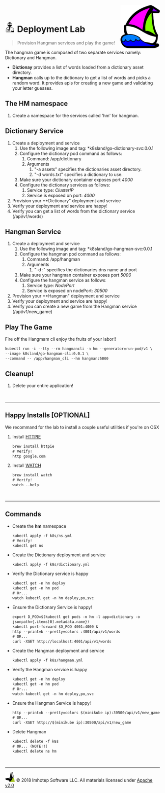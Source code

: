 <img src="../assets/k8sland.png" align="right" width="128" height="auto"/>

<br/>

# <img src="../assets/lab.png" width="32" height="auto"/> Deployment Lab

> Provision Hangman services and play the game!

The hangman game is composed of two separate services namely: Dictionary and Hangman.

+ **Dictionay** provides a list of words loaded from a dictionary asset directory.
+ **Hangman** calls up to the dictionary to get a list of words and picks a random word.
  It provides apis for creating a new game and validating your letter guesses.

## The HM namespace

1. Create a namespace for the services called 'hm' for hangman.

## Dictionary Service

1. Create a deployment and service
   1. Use the following image and tag: *k8sland/go-dictionary-svc:0.0.1
   2. Configure the dictionary pod command as follows:
      1. Command: /app/dictionary
      2. Arguments
         1. "-a assets" specifies the dictionaries asset directory.
         2. "-d words.txt" specifies a dictionary to use.
   3. Make sure your dictionary container exposes port *4000*
   4. Configure the dictionary services as follows:
      1. Service type: *ClusterIP*
      2. Service is exposed on port: *4000*
1. Provision your **Dictionary" deployment and service
1. Verify your deployment and service are happy!
1. Verify you can get a list of words from the dictionary service (/api/v1/words)

## Hangman Service

1. Create a deployment and service
   1. Use the following image and tag: *k8sland/go-hangman-svc:0.0.1
   1. Configure the hangman pod command as follows:
      1. Command: /app/hangman
      1. Arguments
         1. "-d <dictionary dns name>:<port>" specifies the dictionaries dns name and port
   1. Make sure your hangman container exposes port *5000*
   1. Configure the hangman service as follows:
      1. Service type: *NodePort*
      1. Service is exposed on nodePort: *30500*
1. Provision your **Hangman" deployment and service
1. Verify your deployment and service are happy!
1. Verify you can create a new game from the Hangman service (/api/v1/new_game)

## Play The Game

Fire off the Hangmam cli enjoy the fruits of your labor!!

```shell
kubectl run -i --tty --rm hangmancli -n hm --generator=run-pod/v1 \
--image k8sland/go-hangman-cli:0.0.1 \
--command -- /app/hangman_cli --hm hangman:5000
```

## Cleanup!

1. Delete your entire application!


<br/>

---
## Happy Installs [OPTIONAL]

We recommand for the lab to install a couple useful utilities if you're on OSX

1. Install [HTTPIE](https://httpie.org)

   ```shell
   brew install httpie
   # Verify!
   http google.com
   ```

2. Install [WATCH](http://osxdaily.com/2010/08/22/install-watch-command-on-os-x)

    ```shell
    brew install watch
    # Verify!
    watch --help
    ```

<br/>

---
## Commands

- Create the **hm** namespace

  ```shell
  kubectl apply -f k8s/ns.yml
  # Verify!
  kubectl get ns
  ```

- Create the Dictionary deployment and service

  ```shell
  kubectl apply -f k8s/dictionary.yml
  ```

- Verify the Dictionary service is happy

  ```shell
  kubectl get -n hm deploy
  kubectl get -n hm pod
  # Or...
  watch kubectl get -n hm deploy,po,svc
  ```

- Ensure the Dictionary Service is happy!

  ```shell
  export D_POD=$(kubectl get pods -n hm -l app=dictionary -o jsonpath={.items[0].metadata.name})
  kubectl port-forward $D_POD 4001:4000 &
  http --print=b --pretty=colors :4001/api/v1/words
  # OR...
  curl -XGET http://localhost:4001/api/v1/words
  ```

- Create the Hangman deployment and service

  ```shell
  kubectl apply -f k8s/hangman.yml
  ```

- Verify the Hangman service is happy

  ```shell
  kubectl get -n hm deploy
  kubectl get -n hm pod
  # Or...
  watch kubectl get -n hm deploy,po,svc
  ```

- Ensure the Hangman Service is happy!

  ```shell
  http --print=b --pretty=colors $(minikube ip):30500/api/v1/new_game
  # OR...
  curl -XGET http://$(minikube ip):30500/api/v1/new_game
  ```

- Delete Hangman

  ```shell
  kubectl delete -f k8s
  # OR... (NOTE!!)
  kubectl delete ns hm
  ```

<br/>

---
<img src="../assets/imhotep_logo.png" width="32" height="auto"/> © 2018 Imhotep Software LLC.
All materials licensed under [Apache v2.0](http://www.apache.org/licenses/LICENSE-2.0)
